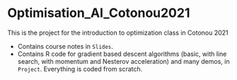 # Optimisation_AI_Cotonou2021
This is the project for the introduction to optimization class in Cotonou 2021
- Contains course notes in `Slides`.
- Contains R code for gradient based descent algorithms (basic, with line search, with momentum and Nesterov acceleration) and many demos, in `Project`. Everything is coded from scratch.
